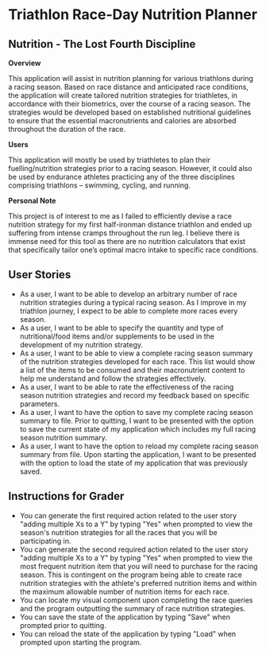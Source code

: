 # Triathlon Race-Day Nutrition Planner

## Nutrition - The Lost Fourth Discipline 

**Overview**

This application will assist in nutrition planning for various triathlons during a racing season. Based on race distance and anticipated race conditions, the application will create tailored nutrition strategies for triathletes, in accordance with their biometrics, over the course of a racing season. The strategies would be developed based on established nutritional guidelines to ensure that the essential macronutrients and calories are absorbed throughout the duration of the race.

**Users**

This application will mostly be used by triathletes to plan their fuelling/nutrition strategies prior to a racing season. However, it could also be used by endurance athletes practicing any of the three disciplines comprising triathlons – swimming, cycling, and running. 

**Personal Note**

This project is of interest to me as I failed to efficiently devise a race nutrition strategy for my first half-ironman distance triathlon and ended up suffering from intense cramps throughout the run leg. I believe there is immense need for this tool as there are no nutrition calculators that exist that specifically tailor one’s optimal macro intake to specific race conditions.

## User Stories

- As a user, I want to be able to develop an arbitrary number of race nutrition strategies during a typical racing season. As I improve in my triathlon journey, I expect to be able to complete more races every season.
- As a user, I want to be able to specify the quantity and type of nutritional/food items and/or supplements to be used in the development of my nutrition strategy.
- As a user, I want to be able to view a complete racing season summary of the nutrition strategies developed for each race. This list would show a list of the items to be consumed and their macronutrient content to help me understand and follow the strategies effectively.
- As a user, I want to be able to rate the effectiveness of the racing season nutrition strategies and record my feedback based on specific parameters.
- As a user, I want to have the option to save my complete racing season summary to file. Prior to quitting, I want to be presented with the option to save the current state of my application which includes my full racing season nutrition summary.
- As a user, I want to have the option to reload my complete racing season summary from file. Upon starting the application, I want to be presented with the option to load the state of my application that was previously saved.

## Instructions for Grader

- You can generate the first required action related to the user story "adding multiple Xs to a Y" by typing "Yes" when prompted to view the season's nutrition strategies for all the races that you will be participating in. 
- You can generate the second required action related to the user story "adding multiple Xs to a Y" by typing "Yes" when prompted to view the most frequent nutrition item that you will need to purchase for the racing season. This is contingent on the program being able to create race nutrition strategies with the athlete's preferred nutrition items and within the maximum allowable number of nutrition items for each race.
- You can locate my visual component upon completing the race queries and the program outputting the summary of race nutrition strategies.
- You can save the state of the application by typing "Save" when prompted prior to quitting.
- You can reload the state of the application by typing "Load" when prompted upon starting the program.